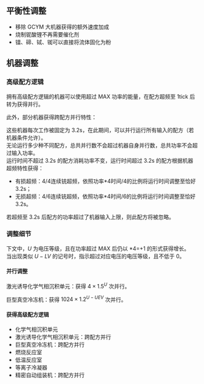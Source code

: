 ## 平衡性调整

- 移除 GCYM 大机器获得的额外速度加成
- 烧制铌酸锂不再需要催化剂
- 镭、碲、铽、铷可以直接将流体固化为粉

## 机器调整

### 高级配方逻辑

拥有高级配方逻辑的机器可以使用超过 MAX 功率的能量，在配方超频至 1tick 后转为获得并行。

此外，部分机器获得跨配方并行特性：

这些机器每次工作被固定为 3.2s，在此期间，可以并行运行所有输入的配方（若机器条件允许）。  
无论运行多少种不同配方，总共并行数不会超过机器自身并行数，总共功率不会超过输入功率。  
运行时间不超过 3.2s 的配方消耗功率不变，运行时间超过 3.2s 的配方根据机器超频特性获得：
- 有损超频：4/4连续铳超频，依照功率*4时间/4的比例将运行时间调整至恰好 3.2s；
- 无损超频：4/6连续铳超频，依照功率*4时间/6的比例将运行时间调整至恰好 3.2s。

若超频至 3.2s 后配方的功率超过了机器输入上限，则此配方将被忽略。

### 调整细节

下文中，$U$ 为电压等级，且在功率超过 MAX 后仍以 *4=+1 的形式获得增长。  
当出现类似 $U-LV$ 的记号时，指示超过对应电压的电压等级，且不低于 $0$。

#### 并行调整

激光诱导化学气相沉积单元：获得 $4\times1.5^{U}$ 次并行。

巨型真空冷冻机：获得 $1024\times1.2^{U-UEV}$ 次并行。

#### 获得高级配方逻辑

- 化学气相沉积单元
- 激光诱导化学气相沉积单元：跨配方并行
- 巨型真空冷冻机：跨配方并行
- 燃烧反应室
- 低温反应室
- 等离子冷凝器
- 精密自动组装机：跨配方并行